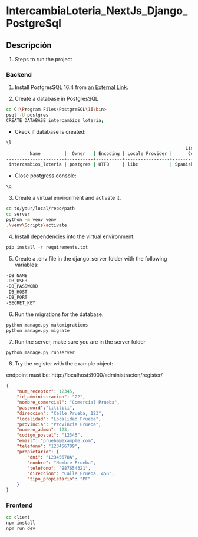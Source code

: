 # IntercambiaLoteria_NextJs_Django_PostgreSql

## Descripción

1. Steps to run the project

### Backend
1. Install PostgresSQL 16.4 from [an External Link](https://www.postgresql.org/ftp/source/).

2. Create a database in PostgresSQL

```bash
cd C:\Program Files\PostgreSQL\16\bin>
psql -U postgres
CREATE DATABASE intercambios_loteria;
```

- Ckeck if database is created:
```bash
\l
                                                                    List of databases
         Name         |  Owner   | Encoding | Locale Provider |      Collate       |       Ctype        | ICU Locale | ICU Rules |   Access privileges
----------------------+----------+----------+-----------------+--------------------+--------------------+------------+-----------+-----------------------
 intercambios_loteria | postgres | UTF8     | libc            | Spanish_Spain.1252 | Spanish_Spain.1252 |            |           |
```

- Close postgress console:
```bash
\q
```

3.  Create a virtual environment and activate it.
```bash
cd to/your/local/repo/path
cd server
python -m venv venv
.\venv\Scripts\activate
```

4. Install dependencies into the virtual environment:
```bash
pip install -r requirements.txt
```

5. Create a .env file in the django_server folder with the following variables:
```bash
-DB_NAME
-DB_USER
-DB_PASSWORD
-DB_HOST
-DB_PORT
-SECRET_KEY
```

6. Run the migrations for the database.

```bash
python manage.py makemigrations
python manage.py migrate
```

7. Run the server, make sure you are in the server folder

```bash
python manage.py runserver
```

8. Try the register with the example object:

endpoint must be: http://localhost:8000/administracion/register/

```json
{
    "num_receptor": 12345,
    "id_administracion": "22",
    "nombre_comercial": "Comercial Prueba",
    "password":"tilitili",
    "direccion": "Calle Prueba, 123",
    "localidad": "Localidad Prueba",
    "provincia": "Provincia Prueba",
    "numero_admon": 123,
    "codigo_postal": "12345",
    "email": "prueba@example.com",
    "telefono": "123456789",
    "propietario": {
        "dni": "12345678A",
        "nombre": "Nombre Prueba",
        "telefono": "987654321",
        "direccion": "Calle Prueba, 456",
        "tipo_propietario": "PF"
    }
}
```


### Frontend

```bash
cd client
npm install
npm run dev
```
